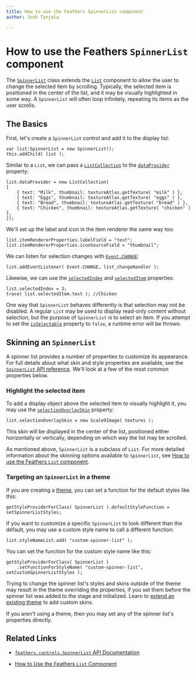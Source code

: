 ```yaml
---
title: How to use the Feathers SpinnerList component  
author: Josh Tynjala

---
```

# How to use the Feathers `SpinnerList` component

The [`SpinnerList`](../api-reference/feathers/controls/SpinnerList.html) class extends the [`List`](list.html) component to allow the user to change the selected item by scrolling. Typically, the selected item is positioned in the center of the list, and it may be visually highlighted in some way. A `SpinnerList` will often loop infinitely, repeating its items as the user scrolls.

## The Basics

First, let's create a `SpinnerList` control and add it to the display list:

``` code
var list:SpinnerList = new SpinnerList();
this.addChild( list );
```

Similar to a `List`, we can pass a [`ListCollection`](../api-reference/feathers/data/ListCollection.html) to the [`dataProvider`](../api-reference/feathers/controls/List.html#dataProvider) property:

``` code
list.dataProvider = new ListCollection(
[
    { text: "Milk", thumbnail: textureAtlas.getTexture( "milk" ) },
    { text: "Eggs", thumbnail: textureAtlas.getTexture( "eggs" ) },
    { text: "Bread", thumbnail: textureAtlas.getTexture( "bread" ) },
    { text: "Chicken", thumbnail: textureAtlas.getTexture( "chicken" ) },
]);
```

We'll set up the label and icon in the item renderer the same way too:

``` code
list.itemRendererProperties.labelField = "text";
list.itemRendererProperties.iconSourceField = "thumbnail";
```

We can listen for selection changes with [`Event.CHANGE`](../api-reference/feathers/controls/List.html#event:change):

``` code
list.addEventListener( Event.CHANGE, list_changeHandler );
```

Likewise, we can use the [`selectedIndex`](../api-reference/feathers/controls/List.html#selectedIndex) and [`selectedItem`](../api-reference/feathers/controls/List.html#selectedItem) properties:

``` code
list.selectedIndex = 3;
trace( list.selectedItem.text ); //Chicken
```

One way that `SpinnerList` behaves differently is that selection may not be disabled. A regular `List` may be used to display read-only content without selection, but the purpose of `SpinnerList` is to select an item. If you attempt to set the [`isSelectable`](../api-reference/feathers/controls/List.html#isSelectable) property to `false`, a runtime error will be thrown.

## Skinning an `SpinnerList`

A spinner list provides a number of properties to customize its appearance. For full details about what skin and style properties are available, see the [`SpinnerList` API reference](../api-reference/feathers/controls/SpinnerList.html). We'll look at a few of the most common properties below.

### Highlight the selected item

To add a display object above the selected item to visually highlight it, you may use the [`selectionOverlaySkin`](../api-reference/feathers/controls/SpinnerList.html#selectionOverlaySkin) property:

``` code
list.selectionOverlaySkin = new Scale9Image( textures );
```

This skin will be displayed in the center of the list, positioned either horizontally or vertically, depending on which way the list may be scrolled.

As mentioned above, `SpinnerList` is a subclass of `List`. For more detailed information about the skinning options available to `SpinnerList`, see [How to use the Feathers `List` component](list.html).

### Targeting an `SpinnerList` in a theme

If you are creating a [theme](themes.html), you can set a function for the default styles like this:

``` code
getStyleProviderForClass( SpinnerList ).defaultStyleFunction = setSpinnerListStyles;
```

If you want to customize a specific `SpinnerList` to look different than the default, you may use a custom style name to call a different function:

``` code
list.styleNameList.add( "custom-spinner-list" );
```

You can set the function for the custom style name like this:

``` code
getStyleProviderForClass( SpinnerList )
    .setFunctionForStyleName( "custom-spinner-list", setCustomSpinnerListStyles );
```

Trying to change the spinner list's styles and skins outside of the theme may result in the theme overriding the properties, if you set them before the spinner list was added to the stage and initialized. Learn to [extend an existing theme](extending-themes.html) to add custom skins.

If you aren't using a theme, then you may set any of the spinner list's properties directly.

## Related Links

-   [`feathers.controls.SpinnerList` API Documentation](../api-reference/feathers/controls/SpinnerList.html)

-   [How to Use the Feathers `List` Component](list.html)